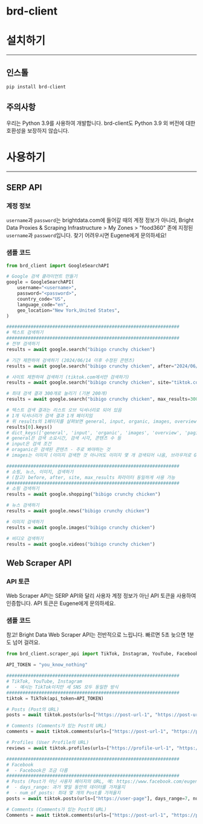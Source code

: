 # brd-client



# 설치하기

---

## 인스톨

```bash
pip install brd-client
```

## 주의사항

우리는 Python 3.9를 사용하여 개발합니다. brd-client도 Python 3.9 외 버전에 대한 호환성을 보장하지 않습니다.



# 사용하기

---

## SERP API

### 계정 정보

`username`과 `password`는 brightdata.com에 들어갈 때의 계정 정보가 아니라, Bright Data Proxies & Scraping Infrastructure > My Zones > "food360" 존에 지정된 `username`과 `password`입니다. 찾기 어려우시면 Eugene에게 문의하세요!

### 샘플 코드

```python
from brd_client import GoogleSearchAPI

# Google 검색 클라이언트 만들기
google = GoogleSearchAPI(
    username="<username>",
    password="<password>",
    country_code="US",
    language_code="en",
    geo_location="New York,United States",
)

################################################################
# 텍스트 검색하기
################################################################
# 전부 검색하기
results = await google.search("bibigo crunchy chicken")

# 기간 제한하여 검색하기 (2024/06/14 이후 수정된 콘텐츠)
results = await google.search("bibigo crunchy chicken", after="2024/06/14")

# 사이트 제한하여 검색하기 (tiktok.com에서만 검색하기)
results = await google.search("bibigo crunchy chicken", site="tiktok.com")

# 최대 검색 결과 300개로 늘리기 (기본 200개)
results = await google.search("bibigo crunchy chicken", max_results=300)

# 텍스트 검색 결과는 리스트 오브 딕셔너리로 되어 있음
# 1개 딕셔너리가 검색 결과 1개 페이지임
# 위 results의 1페이지를 살펴보면 general, input, organic, images, overview, pagination 등의 키를 가지고 있음
results[0].keys()
# dict_keys(['general', 'input', 'organic', 'images', 'overview', 'pagination'])
# general은 검색 소요시간, 검색 시각, 콘텐츠 수 등
# input은 검색 조건
# oraganic은 검색된 콘텐츠 - 주로 봐야하는 것
# images는 이미지 (이미지 검색한 것 아니어도 이미지 몇 개 검색되어 나옴, 브라우저로 Google 검색하는 것과 동일)

################################################################
# 쇼핑, 뉴스, 이미지, 검색하기
# (참고) before, after, site, max_results 파라미터 동일하게 사용 가능
################################################################
# 쇼핑 검색하기
results = await google.shopping("bibigo crunchy chicken")

# 뉴스 검색하기
results = await google.news("bibigo crunchy chicken")

# 이미지 검색하기
results = await google.images("bibigo crunchy chicken")

# 비디오 검색하기
results = await google.videos("bibigo crunchy chicken")
```



## Web Scraper API

### API 토큰

Web Scraper API는 SERP API와 달리 사용자 계정 정보가 아닌 API 토큰을 사용하여 인증합니다. API 토큰은 Eugene에게 문의하세요.

### 샘플 코드

참고! Bright Data Web Scraper API는 전반적으로 느립니다. 빠르면 5초 늦으면 1분도 넘어 걸려요.

```Python
from brd_client.scraper_api import TikTok, Instagram, YouTube, Facebook

API_TOKEN = "you_know_nothing"

################################################################
# TikTok, YouTube, Instagram
#  - 예시는 TikTok이지만 세 SNS 모두 동일한 방식
################################################################
tiktok = TikTok(api_token=API_TOKEN)

# Posts (Post의 URL)
posts = await tiktok.posts(urls=["https://post-url-1", "https://post-url-2", "https://post-url-3"])

# Comments (Comments가 있는 Post의 URL)
comments = await tiktok.comments(urls=["https://post-url-1", "https://post-url-2", "https://post-url-3"])

# Profiles (User Profile의 URL)
reviews = await tiktok.profiles(urls=["https://profile-url-1", "https://profile-url-2"])

################################################################
# Facebook
#  - Facebook은 조금 다름
################################################################
# Posts (Post가 아닌 사용자 페이지의 URL, 예: https://www.facebook.com/eugene/)
#  - days_range: 과거 몇일 동안의 데이터를 가져올지
#  - num_of_posts: 최대 몇 개의 Post를 가져올지
posts = await tiktok.posts(urls=["https://user-page"], days_range=7, num_of_posts=20)

# Comments (Comments가 있는 Post의 URL)
Comments = await tiktok.comments(urls=["https://post-url-1", "https://post-url-2", "https://post-url-3"])
```


